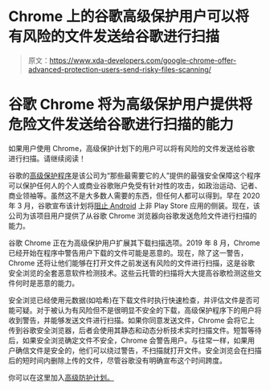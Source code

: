 # Chrome 上的谷歌高级保护用户可以将有风险的文件发送给谷歌进行扫描

> 原文：<https://www.xda-developers.com/google-chrome-offer-advanced-protection-users-send-risky-files-scanning/>

# 谷歌 Chrome 将为高级保护用户提供将危险文件发送给谷歌进行扫描的能力

如果用户使用 Chrome，高级保护计划下的用户可以将有风险的文件发送给谷歌进行扫描。请继续阅读！

谷歌的[高级保护程序](https://landing.google.com/advancedprotection/)是该公司为“那些最需要它的人”提供的最强安全保障这个程序可以保护任何人的个人或商业谷歌账户免受有针对性的攻击，如政治运动、记者、商业领袖等。虽然这不是大多数人需要的东西，但任何人都可以得到。早在 2020 年 3 月，谷歌宣布该计划将[阻止 Android](https://www.xda-developers.com/google-advanced-protection-play-protect-sideloaded-apps/) 上非 Play Store 应用的侧装。现在，该公司为该项目用户提供了从谷歌 Chrome 浏览器向谷歌发送危险文件进行扫描的能力。

谷歌 Chrome 正在为高级保护用户扩展其下载扫描选项。2019 年 8 月，Chrome 已经开始在程序中警告用户下载的文件可能是恶意的。现在，除了这一警告，Chrome 还将让他们能够在打开文件之前发送有风险的文件进行扫描，这是谷歌安全浏览的全套恶意软件检测技术。这些云托管的扫描将大大提高谷歌检测这些文件何时是恶意的能力。

安全浏览已经使用元数据(如哈希)在下载文件时执行快速检查，并评估文件是否可能可疑。对于被认为有风险但不是很明显不安全的下载，高级保护程序下的用户将收到警告，并能够发送文件进行扫描。如果你同意发送文件，Chrome 会将它上传到谷歌安全浏览器，后者会使用其静态和动态分析技术实时扫描文件。短暂等待后，如果安全浏览确定文件不安全，Chrome 会警告用户。与往常一样，如果用户确信文件是安全的，他们可以绕过警告，不扫描就打开文件。安全浏览会在扫描后的短时间内删除上传的文件，尽管谷歌没有明确宣布这个时间跨度。

你可以在这里加入[高级防护计划。](https://landing.google.com/advancedprotection/)